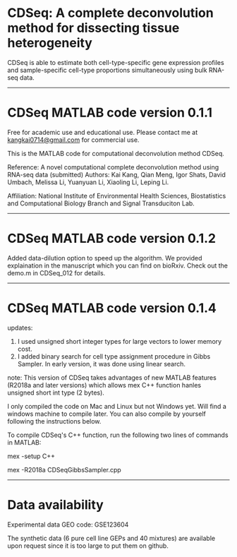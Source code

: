 # CDSeq: A complete deconvolution method for dissecting tissue heterogeneity
CDSeq is able to estimate both cell-type-specific gene expression profiles and sample-specific cell-type proportions simultaneously using bulk RNA-seq data.  

----------------------------------------------
# CDSeq MATLAB code version 0.1.1

Free for academic use and educational use. Please contact me at kangkai0714@gmail.com for commercial use. 

This is the MATLAB code for computational deconvolution method CDSeq. 

Reference: A novel computational complete deconvolution method using RNA-seq data (submitted)
Authors: Kai Kang, Qian Meng, Igor Shats, David Umbach, Melissa Li, Yuanyuan Li, Xiaoling Li, Leping Li.

Affiliation: National Institute of Environmental Health Sciences, Biostatistics and Computational Biology Branch and Signal Transduciton Lab.

-----------------------------------------------
# CDSeq MATLAB code version 0.1.2
Added data-dilution option to speed up the algorithm. We provided explaination in the manuscript which you can find on bioRxiv. Check out the demo.m in CDSeq_012 for details. 

-----------------------------------------------
# CDSeq MATLAB code version 0.1.4
updates:
1. I used unsigned short integer types for large vectors to lower memory cost.
2. I added binary search for cell type assignment procedure in Gibbs Sampler. In early version, it was done using linear search. 

note:
This version of CDSeq takes advantages of new MATLAB features (R2018a and later versions) 
which allows mex C++ function hanles unsigned short int type (2 bytes). 

I only compiled the code on Mac and Linux but not Windows yet. Will find a windows machine to compile later. You can also compile by yourself following the instructions below.

To compile CDSeq's C++ function, run the following two lines of commands in MATLAB: 

mex -setup C++ 

mex -R2018a CDSeqGibbsSampler.cpp

-----------------------------------------------
# Data availability
Experimental data GEO code: GSE123604

The synthetic data (6 pure cell line GEPs and 40 mixtures) are available upon request since it is too large to put them on github.
